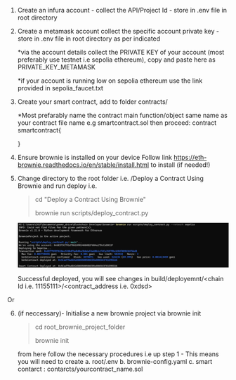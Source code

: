 1. Create an infura account - collect the API/Project Id - store in .env file in root directory
2. Create a metamask account collect the specific account private key - store in .env file in root directory as per indicated

   \*via the account details collect the PRIVATE KEY of your account (most preferably use testnet i.e sepolia ethereum), copy and paste here as PRIVATE_KEY_METAMASK

   \*if your account is running low on sepolia ethereum use the link provided in sepolia_faucet.txt

3. Create your smart contract, add to folder contracts/

   \*Most prefarably name the contract main function/object same name as your contract file name e.g smartcontract.sol then proceed:
   contract smartcontract{

    <!-- Your smart contract logic here -->

   }

4. Ensure brownie is installed on your device
   Follow link https://eth-brownie.readthedocs.io/en/stable/install.html to install (if needed!)

5. Change directory to the root folder i.e. /Deploy a Contract Using Brownie and run deploy i.e.

   > cd "Deploy a Contract Using Brownie"
   > 
   > brownie run scripts/deploy_contract.py

   ![alt text](image-1.png)

   Successful deployed, you will see changes in build/deployemnt/<chain Id i.e. 11155111>/<contract_address i.e. 0xdsd>

Or

6. (if neccessary)- Initialise a new brownie project via brownie init

   > cd root_brownie_project_folder
   > 
   > brownie init

   from here follow the necessary procedures i.e up step 1 -
   This means you will need to create
   a. root/.env
   b. brownie-config.yaml
   c. smart contarct : contarcts/yourcontract_name.sol
